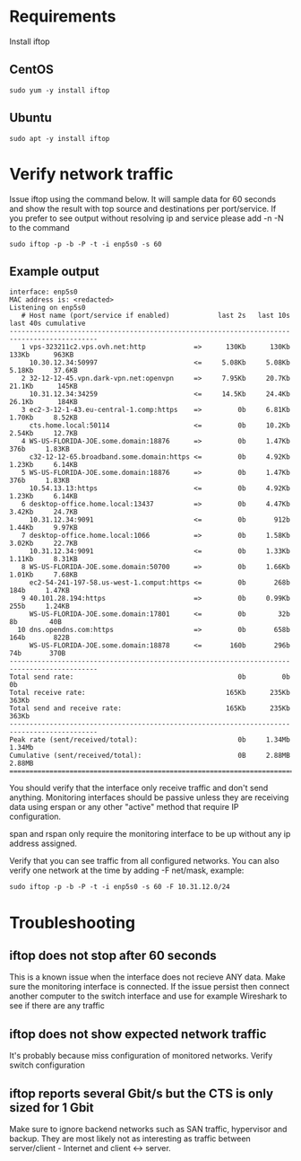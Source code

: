
# Requirements

Install iftop

## CentOS

```console
sudo yum -y install iftop
```

## Ubuntu

```console
sudo apt -y install iftop
```

# Verify network traffic

Issue iftop using the command below. It will sample data for 60 seconds and show the result with top source and destinations per port/service. If you prefer to see output without resolving ip and service please add -n -N to the command

```console
sudo iftop -p -b -P -t -i enp5s0 -s 60
```

## Example output

```console
interface: enp5s0
MAC address is: <redacted>
Listening on enp5s0
   # Host name (port/service if enabled)            last 2s   last 10s   last 40s cumulative
--------------------------------------------------------------------------------------------
   1 vps-323211c2.vps.ovh.net:http            =>      130Kb      130Kb      133Kb      963KB
     10.30.12.34:50997                        <=     5.08Kb     5.08Kb     5.18Kb     37.6KB
   2 32-12-12-45.vpn.dark-vpn.net:openvpn     =>     7.95Kb     20.7Kb     21.1Kb      145KB
     10.31.12.34:34259                        <=     14.5Kb     24.4Kb     26.1Kb      184KB
   3 ec2-3-12-1-43.eu-central-1.comp:https    =>         0b     6.81Kb     1.70Kb     8.52KB
     cts.home.local:50114                     <=         0b     10.2Kb     2.54Kb     12.7KB
   4 WS-US-FLORIDA-JOE.some.domain:18876      =>         0b     1.47Kb       376b     1.83KB
     c32-12-12-65.broadband.some.domain:https <=         0b     4.92Kb     1.23Kb     6.14KB
   5 WS-US-FLORIDA-JOE.some.domain:18876      =>         0b     1.47Kb       376b     1.83KB
     10.54.13.13:https                        <=         0b     4.92Kb     1.23Kb     6.14KB
   6 desktop-office.home.local:13437          =>         0b     4.47Kb     3.42Kb     24.7KB
     10.31.12.34:9091                         <=         0b       912b     1.44Kb     9.97KB
   7 desktop-office.home.local:1066           =>         0b     1.58Kb     3.02Kb     22.7KB
     10.31.12.34:9091                         <=         0b     1.33Kb     1.11Kb     8.31KB
   8 WS-US-FLORIDA-JOE.some.domain:50700      =>         0b     1.66Kb     1.01Kb     7.68KB
     ec2-54-241-197-58.us-west-1.comput:https <=         0b       268b       184b     1.47KB
   9 40.101.28.194:https                      =>         0b     0.99Kb       255b     1.24KB
     WS-US-FLORIDA-JOE.some.domain:17801      <=         0b        32b         8b        40B
  10 dns.opendns.com:https                    =>         0b       658b       164b       822B
     WS-US-FLORIDA-JOE.some.domain:18878      <=       160b       296b        74b       370B
--------------------------------------------------------------------------------------------
Total send rate:                                         0b         0b         0b
Total receive rate:                                   165Kb      235Kb      363Kb
Total send and receive rate:                          165Kb      235Kb      363Kb
--------------------------------------------------------------------------------------------
Peak rate (sent/received/total):                         0b     1.34Mb     1.34Mb
Cumulative (sent/received/total):                        0B     2.88MB     2.88MB
============================================================================================
```

You should verify that the interface only receive traffic and don't send anything. Monitoring interfaces should be passive unless they are receiving data using erspan or any other "active" method that require IP configuration. 

span and rspan only require the monitoring interface to be up without any ip address assigned.

Verify that you can see traffic from all configured networks. You can also verify one network at the time by adding -F net/mask, example:

```console
sudo iftop -p -b -P -t -i enp5s0 -s 60 -F 10.31.12.0/24
```

# Troubleshooting

## iftop does not stop after 60 seconds

This is a known issue when the interface does not recieve ANY data. Make sure the monitoring interface is connected. If the issue persist then connect another computer to the switch interface and use for example Wireshark to see if there are any traffic

## iftop does not show expected network traffic

It's probably because miss configuration of monitored networks. Verify switch configuration

## iftop reports several Gbit/s but the CTS is only sized for 1 Gbit

Make sure to ignore backend networks such as SAN traffic, hypervisor and backup. They are most likely not as interesting as traffic between server/client - Internet and client <-> server.
